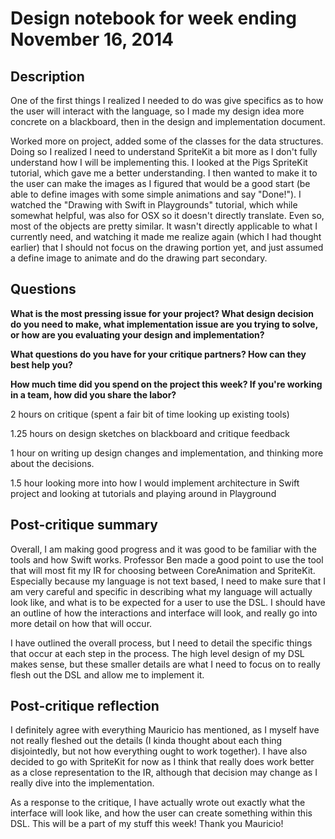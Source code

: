# Design notebook for week ending November 16, 2014

## Description

One of the first things I realized I needed to do was give specifics as to how the user will interact with the language, so I made my design idea more concrete on a blackboard, then in the design and implementation document.

Worked more on project, added some of the classes for the data structures. Doing so I realized I need to understand SpriteKit a bit more as I don't fully understand how I will be implementing this. I looked at the Pigs SpriteKit tutorial, which gave me a better understanding. I then wanted to make it to the user can make the images as I figured that would be a good start (be able to define images with some simple animations and say "Done!"). I watched the "Drawing with Swift in Playgrounds" tutorial, which while somewhat helpful, was also for OSX so it doesn't directly translate. Even so, most of the objects are pretty similar. It wasn't directly applicable to what I currently need, and watching it made me realize again (which I had thought earlier) that I should not focus on the drawing portion yet, and just assumed a define image to animate and do the drawing part secondary.


## Questions

**What is the most pressing issue for your project? What design decision do
you need to make, what implementation issue are you trying to solve, or how
are you evaluating your design and implementation?**

**What questions do you have for your critique partners? How can they best help
you?**

**How much time did you spend on the project this week? If you're working in a
team, how did you share the labor?**

2 hours on critique (spent a fair bit of time looking up existing tools)

1.25 hours on design sketches on blackboard and critique feedback

1 hour on writing up design changes and implementation, and thinking more about the decisions.

1.5 hour looking more into how I would implement architecture in Swift project and looking at tutorials and playing around in Playground

## Post-critique summary

Overall, I am making good progress and it was good to be familiar with the tools and how Swift works. Professor Ben made a good point to use the tool that will most fit my IR for choosing between CoreAnimation and SpriteKit. Especially because my language is not text based, I need to make sure that I am very careful and specific in describing what my language will actually look like, and what is to be expected for a user to use the DSL. I should have an outline of how the interactions and interface will look, and really go into more detail on how that will occur. 

I have outlined the overall process, but I need to detail the specific things that occur at each step in the process. The high level design of my DSL makes sense, but these smaller details are what I need to focus on to really flesh out the DSL and allow me to implement it.

## Post-critique reflection

I definitely agree with everything Mauricio has mentioned, as I myself have not really fleshed out the details (I kinda thought about each thing disjointedly, but not how everything ought to work together). I have also decided to go with SpriteKit for now as I think that really does work better as a close representation to the IR, although that decision may change as I really dive into the implementation.

As a response to the critique, I have actually wrote out exactly what the interface will look like, and how the user can create something within this DSL. This will be a part of my stuff this week! Thank you Mauricio!
